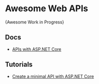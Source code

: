 # Awesome Web APIs
{Awesome Work in Progress}

## Docs
* [APIs with ASP.NET Core](https://dotnet.microsoft.com/en-us/apps/aspnet/apis)

## Tutorials
* [Create a minimal API with ASP.NET Core](https://learn.microsoft.com/en-us/aspnet/core/tutorials/min-web-api?tabs=visual-studio) 
